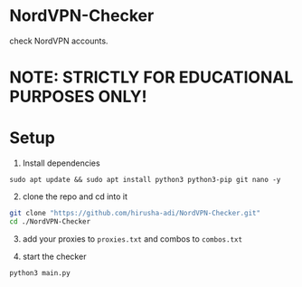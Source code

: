 # NordVPN-Checker
check NordVPN accounts.

# NOTE: STRICTLY FOR EDUCATIONAL PURPOSES ONLY!

# Setup

1. Install dependencies

```
sudo apt update && sudo apt install python3 python3-pip git nano -y
```

2. clone the repo and cd into it
```bash
git clone "https://github.com/hirusha-adi/NordVPN-Checker.git"
cd ./NordVPN-Checker
```

3. add your proxies to `proxies.txt` and combos to `combos.txt`

4. start the checker

```bash
python3 main.py
```